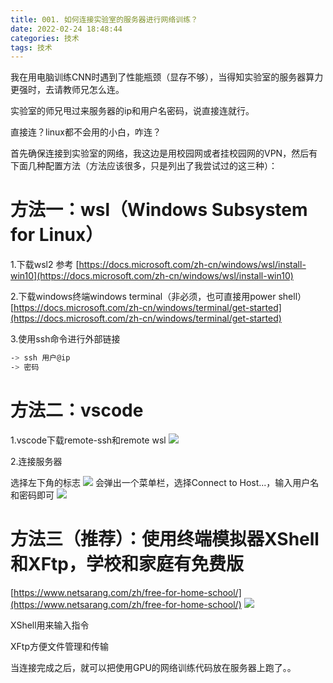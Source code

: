 ```yaml
---
title: 001. 如何连接实验室的服务器进行网络训练？
date: 2022-02-24 18:48:44
categories: 技术
tags: 技术
---
```

我在用电脑训练CNN时遇到了性能瓶颈（显存不够），当得知实验室的服务器算力更强时，去请教师兄怎么连。

实验室的师兄甩过来服务器的ip和用户名密码，说直接连就行。

直接连？linux都不会用的小白，咋连？

首先确保连接到实验室的网络，我这边是用校园网或者挂校园网的VPN，然后有下面几种配置方法（方法应该很多，只是列出了我尝试过的这三种）：
# 方法一：wsl（Windows Subsystem for Linux）
1.下载wsl2
参考
[https://docs.microsoft.com/zh-cn/windows/wsl/install-win10](https://docs.microsoft.com/zh-cn/windows/wsl/install-win10)

2.下载windows终端windows terminal（非必须，也可直接用power shell）
[https://docs.microsoft.com/zh-cn/windows/terminal/get-started](https://docs.microsoft.com/zh-cn/windows/terminal/get-started)

3.使用ssh命令进行外部链接

```bash
-> ssh 用户@ip
-> 密码
```

# 方法二：vscode
1.vscode下载remote-ssh和remote wsl
![](https://img-blog.csdnimg.cn/20210519110928571.png?x-oss-process=image/watermark,type_ZmFuZ3poZW5naGVpdGk,shadow_10,text_aHR0cHM6Ly9ibG9nLmNzZG4ubmV0L3FxXzI4ODA1NTk3,size_16,color_FFFFFF,t_70)

2.连接服务器

选择左下角的标志
![](https://img-blog.csdnimg.cn/20210519111221622.png)
会弹出一个菜单栏，选择Connect to Host...，输入用户名和密码即可
![](https://img-blog.csdnimg.cn/20210519111159132.png?x-oss-process=image/watermark,type_ZmFuZ3poZW5naGVpdGk,shadow_10,text_aHR0cHM6Ly9ibG9nLmNzZG4ubmV0L3FxXzI4ODA1NTk3,size_16,color_FFFFFF,t_70)

# 方法三（推荐）：使用终端模拟器XShell和XFtp，学校和家庭有免费版
[https://www.netsarang.com/zh/free-for-home-school/](https://www.netsarang.com/zh/free-for-home-school/)
![](https://img-blog.csdnimg.cn/2021051911143257.png)

XShell用来输入指令

XFtp方便文件管理和传输

当连接完成之后，就可以把使用GPU的网络训练代码放在服务器上跑了。。
